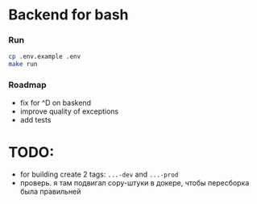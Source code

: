 # Backend for bash

### Run
```bash
cp .env.example .env
make run
```

### Roadmap
* fix for ^D on baskend
* improve quality of exceptions
* add tests

# TODO:
* for building create 2 tags: `...-dev` and `...-prod`
* проверь. я там подвигал copy-штуки в докере, чтобы пересборка была правильней